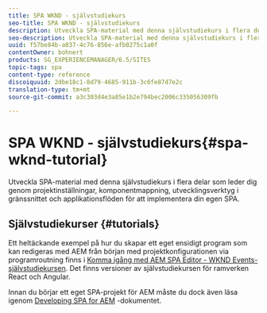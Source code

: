 ```yaml
---
title: SPA WKND - självstudiekurs
seo-title: SPA WKND - självstudiekurs
description: Utveckla SPA-material med denna självstudiekurs i flera delar som leder dig genom projektinställningar, komponentmappning, utvecklingsverktyg i gränssnittet och applikationsflöden för att implementera din egen SPA.
seo-description: Utveckla SPA-material med denna självstudiekurs i flera delar som leder dig genom projektinställningar, komponentmappning, utvecklingsverktyg i gränssnittet och applikationsflöden för att implementera din egen SPA.
uuid: f57be84b-a037-4c76-856e-afb0275c1a0f
contentOwner: bohnert
products: SG_EXPERIENCEMANAGER/6.5/SITES
topic-tags: spa
content-type: reference
discoiquuid: 2dbe18c1-8d79-4685-911b-3c6fe87d7e2c
translation-type: tm+mt
source-git-commit: a3c303d4e3a85e1b2e794bec2006c335056309fb

---
```



# SPA WKND - självstudiekurs{#spa-wknd-tutorial}

Utveckla SPA-material med denna självstudiekurs i flera delar som leder dig genom projektinställningar, komponentmappning, utvecklingsverktyg i gränssnittet och applikationsflöden för att implementera din egen SPA.

## Självstudiekurser {#tutorials}

Ett heltäckande exempel på hur du skapar ett eget ensidigt program som kan redigeras med AEM från början med projektkonfigurationen via programroutning finns i [Komma igång med AEM SPA Editor - WKND Events-självstudiekursen](https://helpx.adobe.com/experience-manager/kt/sites/using/getting-started-spa-wknd-tutorial-develop.html). Det finns versioner av självstudiekursen för ramverken React och Angular.

Innan du börjar ett eget SPA-projekt för AEM måste du dock även läsa igenom [Developing SPA for AEM](/help/sites-developing/spa-architecture.md) -dokumentet.

